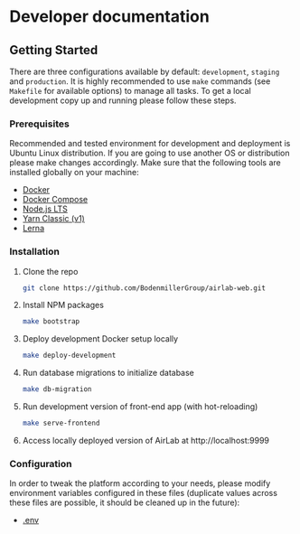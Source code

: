 # Developer documentation

## Getting Started

There are three configurations available by default: `development`, `staging` and `production`.
It is highly recommended to use `make` commands (see `Makefile` for available options) to manage all tasks.
To get a local development copy up and running please follow these steps.

### Prerequisites

Recommended and tested environment for development and deployment is Ubuntu Linux distribution. If you are going to use another OS or distribution please make changes accordingly. Make sure that the following tools are installed globally on your machine:
* [Docker](https://docs.docker.com/engine/install/ubuntu/)
* [Docker Compose](https://docs.docker.com/compose/install/)
* [Node.js LTS](https://github.com/nodesource/distributions/blob/master/README.md#debinstall)
* [Yarn Classic (v1)](https://classic.yarnpkg.com/en/docs/install#debian-stable)
* [Lerna](https://lerna.js.org/#getting-started)

### Installation

1. Clone the repo
    ```sh
    git clone https://github.com/BodenmillerGroup/airlab-web.git
    ```
2. Install NPM packages
    ```sh
    make bootstrap
    ```
3. Deploy development Docker setup locally 
    ```sh
    make deploy-development
    ```
3. Run database migrations to initialize database 
    ```sh
    make db-migration
    ```
4. Run development version of front-end app (with hot-reloading) 
    ```sh
    make serve-frontend
    ```
4. Access locally deployed version of AirLab at http://localhost:9999


### Configuration

In order to tweak the platform according to your needs, please modify environment variables configured in these files
(duplicate values across these files are possible, it should be cleaned up in the future):
- [.env](https://github.com/BodenmillerGroup/airlab-web/blob/master/.env)

